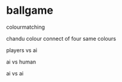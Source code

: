 # ballgame
colourmatching

chandu 
colour connect of four same colours

players vs ai 


ai  vs human 


ai vs ai
